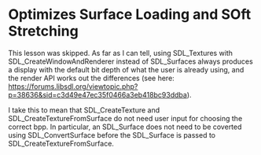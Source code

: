 # Optimizes Surface Loading and SOft Stretching

This lesson was skipped.  As far as I can tell, using SDL\_Textures with
SDL\_CreateWindowAndRenderer instead of SDL\_Surfaces always produces a display
with the default bit depth of what the user is already using, and the render API
works out the differences (see here:
https://forums.libsdl.org/viewtopic.php?p=38636&sid=c3d49e47ec35f0466a3eb418bc93ddba).

I take this to mean that SDL\_CreateTexture and SDL\_CreateTextureFromSurface do
not need user input for choosing the correct bpp.  In particular, an
SDL\_Surface does not need to be coverted using SDL\_ConvertSurface before the
SDL\_Surface is passed to SDL\_CreateTextureFromSurface.
